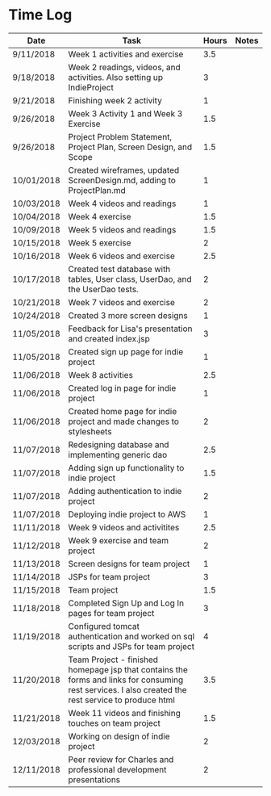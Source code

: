 # Time Log

| Date | Task | Hours | Notes |
|------|------|-------|-------|
| 9/11/2018 | Week 1 activities and exercise | 3.5 | |
| 9/18/2018 | Week 2 readings, videos, and activities. Also setting up IndieProject | 3 | |
| 9/21/2018 | Finishing week 2 activity | 1 | |
| 9/26/2018 | Week 3 Activity 1 and Week 3 Exercise | 1.5 | |
| 9/26/2018 | Project Problem Statement, Project Plan, Screen Design, and Scope | 1.5 | |
| 10/01/2018 | Created wireframes, updated ScreenDesign.md, adding to ProjectPlan.md | 1 | |
| 10/03/2018 | Week 4 videos and readings | 1 | |
| 10/04/2018 | Week 4 exercise | 1.5 | |
| 10/09/2018 | Week 5 videos and readings | 1.5 | |
| 10/15/2018 | Week 5 exercise | 2 | |
| 10/16/2018 | Week 6 videos and exercise | 2.5 | |
| 10/17/2018 | Created test database with tables, User class, UserDao, and the UserDao tests. | 2 | |
| 10/21/2018 | Week 7 videos and exercise | 2 | |
| 10/24/2018 | Created 3 more screen designs | 1 | |
| 11/05/2018 | Feedback for Lisa's presentation and created index.jsp | 3 | |
| 11/05/2018 | Created sign up page for indie project | 1 | |
| 11/06/2018 | Week 8 activities | 2.5 | |
| 11/06/2018 | Created log in page for indie project | 1 | |
| 11/06/2018 | Created home page for indie project and made changes to stylesheets | 2 | |
| 11/07/2018 | Redesigning database and implementing generic dao | 2.5 | |
| 11/07/2018 | Adding sign up functionality to indie project | 1.5 | |
| 11/07/2018 | Adding authentication to indie project | 2 | |
| 11/07/2018 | Deploying indie project to AWS | 1 | |
| 11/11/2018 | Week 9 videos and activitites | 2.5 | |
| 11/12/2018 | Week 9 exercise and team project | 2 | |
| 11/13/2018 | Screen designs for team project | 1 | |
| 11/14/2018 | JSPs for team project | 3 | |
| 11/15/2018 | Team project | 1.5 | |
| 11/18/2018 | Completed Sign Up and Log In pages for team project | 3 | |
| 11/19/2018 | Configured tomcat authentication and worked on sql scripts and JSPs for team project | 4 | |
| 11/20/2018 | Team Project - finished homepage jsp that contains the forms and links for consuming rest services. I also created the rest service to produce html | 3.5 | |
| 11/21/2018 | Week 11 videos and finishing touches on team project | 1.5 | |
| 12/03/2018 | Working on design of indie project | 2 | |
| 12/11/2018 | Peer review for Charles and professional development presentations | 2 | |
